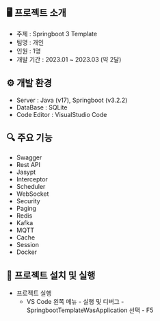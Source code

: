## 🖥 프로젝트 소개

- 주제 : Springboot 3 Template
- 팀명 : 개인
- 인원 : 1명
- 개발 기간 : 2023.01 ~ 2023.03 (약 2달)

## ⚙ 개발 환경

- Server : Java (v17), Springboot (v3.2.2)
- DataBase : SQLite
- Code Editor : VisualStudio Code

## 🔍 주요 기능

- Swagger
- Rest API
- Jasypt
- Interceptor
- Scheduler
- WebSocket
- Security
- Paging
- Redis
- Kafka
- MQTT
- Cache
- Session
- Docker

## 🔁 프로젝트 설치 및 실행

- 프로젝트 실행
  - VS Code 왼쪽 메뉴 - 실행 및 디버그 - SpringbootTemplateWasApplication 선택 - F5
